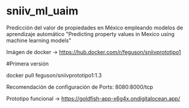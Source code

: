 # sniiv_ml_uaim
Predicción del valor de propiedades en México empleando modelos de aprendizaje automático "Predicting property values in Mexico using machine learning models"

Imágen de docker -> https://hub.docker.com/r/feguson/sniivprototipo1

#Primera versión

   docker pull feguson/sniivprototipo1:1.3

Recomendación de configuración de Ports: 8080:8000/tcp

Prototipo funcional -> https://goldfish-app-x6g4x.ondigitalocean.app/
